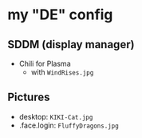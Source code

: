 # my "DE" config

## SDDM (display manager)
- Chili for Plasma
    - with `WindRises.jpg`

## Pictures
- desktop: `KIKI-Cat.jpg`
- .face.login: `FluffyDragons.jpg`
